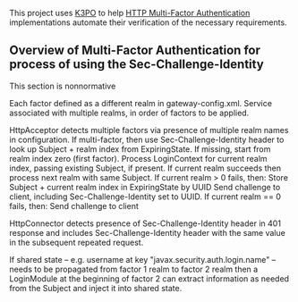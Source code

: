 This project uses [K3PO](http://github.com/k3po/k3po) to help
[HTTP Multi-Factor Authentication](./SPEC.md) implementations automate their verification of the necessary requirements.

## Overview of Multi-Factor Authentication for process of using the Sec-Challenge-Identity 

This section is nonnormative

Each factor defined as a different realm in gateway-config.xml.
Service associated with multiple realms, in order of factors to be applied.

HttpAcceptor detects multiple factors via presence of multiple realm names in configuration.
If multi-factor, then use Sec-Challenge-Identity header to look up Subject + realm index from ExpiringState.
If missing, start from realm index zero (first factor).
Process LoginContext for current realm index, passing existing Subject, if present.
If current realm succeeds then process next realm with same Subject.
If current realm > 0 fails, then:
Store Subject + current realm index in ExpiringState by UUID
Send challenge to client, including Sec-Challenge-Identity set to UUID.
If current realm == 0 fails, then:
Send challenge to client

HttpConnector detects presence of Sec-Challenge-Identity header in 401 response and includes Sec-Challenge-Identity header with the same value in the subsequent repeated request.

If shared state – e.g. username at key "javax.security.auth.login.name" – needs to be propagated from factor 1 realm to factor 2 realm then a LoginModule at the beginning of factor 2 can extract information as needed from the Subject and inject it into shared state. 

